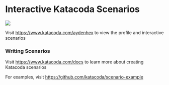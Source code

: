 # Interactive Katacoda Scenarios

[![](http://shields.katacoda.com/katacoda/aydenhex/count.svg)](https://www.katacoda.com/aydenhex "Get your profile on Katacoda.com")

Visit https://www.katacoda.com/aydenhex to view the profile and interactive scenarios

### Writing Scenarios
Visit https://www.katacoda.com/docs to learn more about creating Katacoda scenarios

For examples, visit https://github.com/katacoda/scenario-example

